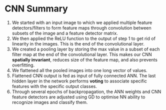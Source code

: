 # CNN Summary

1. We started with an input image to which we applied multiple feature detectors/filters to form feature maps through convolution between subsets of the image and a feature detector matrix.
2. We then applied the ReLU function to the output of step 1 to get rid of linearity in the images. This is the end of the convolutional layer. 
3. We created a pooling layer by storing the max value in a subset of each filter map at the end of the convolutional layer. This makes our CNN **spatially invariant**, reduces size of the feature map, and also prevents overfitting.
4. We flattened all the pooled images into one long vector of values.
5. Flattened CNN output is fed as input of fully connected ANN. The last hidden layer in the network performs **voting** to associate specific features with the specific output classes.
6. Through several epochs of backpropagation, the ANN weights and CNN feature detectors are adjusted using GD to optimise NN ability to recognize images and classify them.